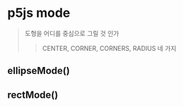 # p5js mode

> 도형을 어디를 중심으로 그릴 것 인가
>
> > CENTER, CORNER, CORNERS, RADIUS 네 가지

## ellipseMode()

## rectMode()
